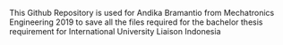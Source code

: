 This Github Repository is used for Andika Bramantio from Mechatronics Engineering 2019 to save all the files required for the bachelor thesis requirement for International University Liaison Indonesia

